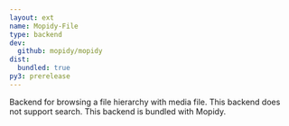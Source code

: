 ```yaml
---
layout: ext
name: Mopidy-File
type: backend
dev:
  github: mopidy/mopidy
dist:
  bundled: true
py3: prerelease
---
```


Backend for browsing a file hierarchy with media file.
This backend does not support search.
This backend is bundled with Mopidy.
